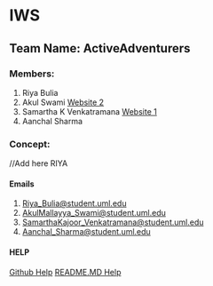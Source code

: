 # IWS
## Team Name: ActiveAdventurers
### Members:
1. Riya Bulia
2. Akul Swami [Website 2](https://plnkr.co/qOw3RmSm3VUDb7MJ)
3. Samartha K Venkatramana [Website 1](http://plnkr.co/U66zj6YoJ3invoH7DtP9)
4. Aanchal Sharma
### Concept:
//Add here RIYA





#### Emails
1. Riya_Bulia@student.uml.edu
2. AkulMallayya_Swami@student.uml.edu
3. SamarthaKajoor_Venkatramana@student.uml.edu
4. Aanchal_Sharma@student.uml.edu

#### HELP
[Github Help](https://help.github.com/articles/adding-an-existing-project-to-github-using-the-command-line/)
[README.MD Help](https://help.github.com/articles/basic-writing-and-formatting-syntax/#styling-text)

